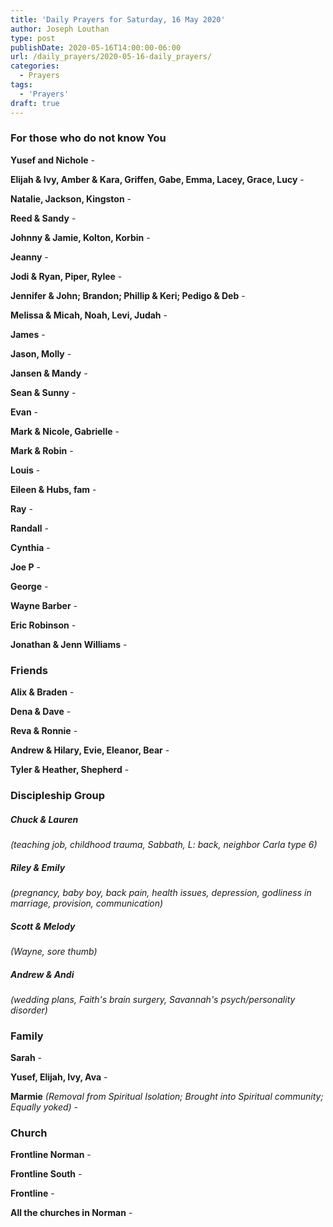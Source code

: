 ```yaml
---
title: 'Daily Prayers for Saturday, 16 May 2020'
author: Joseph Louthan
type: post
publishDate: 2020-05-16T14:00:00-06:00
url: /daily_prayers/2020-05-16-daily_prayers/
categories:
  - Prayers
tags:
  - 'Prayers'
draft: true
---
```

### For those who do not know You

**Yusef and Nichole** - 

**Elijah & Ivy, Amber & Kara, Griffen, Gabe, Emma, Lacey, Grace, Lucy** - 

**Natalie, Jackson, Kingston** - 

**Reed & Sandy** - 

**Johnny & Jamie, Kolton, Korbin** - 

**Jeanny** - 

**Jodi & Ryan, Piper, Rylee** - 

**Jennifer & John; Brandon; Phillip & Keri; Pedigo & Deb** - 

**Melissa & Micah, Noah, Levi, Judah** - 

**James** - 

**Jason, Molly** - 

**Jansen & Mandy** - 

**Sean & Sunny** - 

**Evan** - 

**Mark & Nicole, Gabrielle** - 

**Mark & Robin** - 

**Louis** - 

**Eileen & Hubs, fam** - 

**Ray** - 

**Randall** - 

**Cynthia** - 

**Joe P** - 

**George** - 

**Wayne Barber** - 

**Eric Robinson** - 

**Jonathan & Jenn Williams** - 



### Friends

**Alix & Braden** - 

**Dena & Dave** - 

**Reva & Ronnie** - 

**Andrew & Hilary, Evie, Eleanor, Bear** - 

**Tyler & Heather, Shepherd** -



### Discipleship Group

##### Chuck & Lauren

*(teaching job, childhood trauma, Sabbath, L: back, neighbor Carla type 6)*

##### Riley & Emily

*(pregnancy, baby boy, back pain, health issues, depression, godliness in marriage, provision, communication)*

##### Scott & Melody

*(Wayne, sore thumb)*

##### Andrew & Andi

*(wedding plans, Faith's brain surgery, Savannah's psych/personality disorder)*



### Family

**Sarah** - 

**Yusef, Elijah, Ivy, Ava** - 

**Marmie** *(Removal from Spiritual Isolation; Brought into Spiritual community; Equally yoked)* - 



### Church

**Frontline Norman** - 

**Frontline South** - 

**Frontline** - 

**All the churches in Norman** - 

